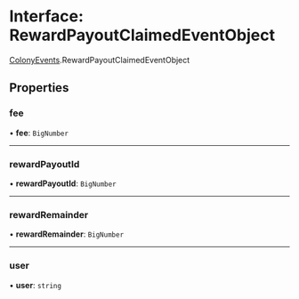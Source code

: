 # Interface: RewardPayoutClaimedEventObject

[ColonyEvents](../modules/ColonyEvents.md).RewardPayoutClaimedEventObject

## Properties

### fee

• **fee**: `BigNumber`

___

### rewardPayoutId

• **rewardPayoutId**: `BigNumber`

___

### rewardRemainder

• **rewardRemainder**: `BigNumber`

___

### user

• **user**: `string`
